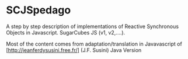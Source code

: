 # SCJSpedago
A step by step description of  implementations of Reactive
Synchronous Objects  in Javascript. SugarCubes JS (v1, v2,....).

Most of the content comes from adaptation/translation in Javavascript
of [http://jeanferdysusini.free.fr/] (J.F. Susini) Java Version
